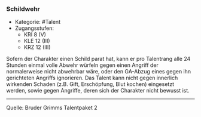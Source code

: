 ### Schildwehr

- Kategorie: #Talent
- Zugangsstufen:
  - KRI 8 (V)
  - KLE 12 (III)
  - KRZ 12 (III)

Sofern der Charakter einen Schild parat hat, kann er pro Talentrang alle 24 Stunden einmal volle Abwehr würfeln gegen einen Angriff der normalerweise nicht abwehrbar wäre, oder den GA-Abzug eines gegen ihn gerichteten Angriffs ignorieren. Das Talent kann nicht gegen innerlich wirkenden Schaden (z.B. Gift, Erschöpfung, Blut kochen) eingesetzt werden, sowie gegen Angriffe, deren sich der Charakter nicht bewusst ist.

---

Quelle: Bruder Grimms Talentpaket 2

